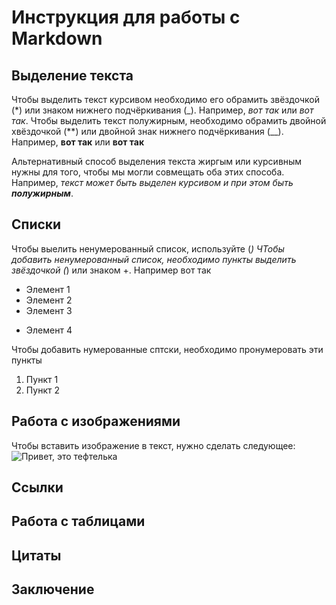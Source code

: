 # Инструкция для работы с Markdown

## Выделение текста

Чтобы выделить текст курсивом необходимо его обрамить звёздочкой (*) или знаком нижнего подчёркивания (_). Например, *вот так* или _вот так_.
 Чтобы выделить текст полужирным, необходимо обрамить двойной хвёздочкой (**) или двойной знак нижнего подчёркивания (__). Например, **вот так** или __вот так__

 Альтернативный способ выделения текста жиргым или курсивным нужны для того, чтобы мы могли совмещать оба этих способа. Например, _текст может быть выделен курсивом и при этом быть **полужирным**_.

## Списки

Чтобы выелить ненумерованный список, используйте (*)
ЧТобы добавить ненумерованный список, необходимо пункты выделить звёздочкой (*) или знаком +. Например вот так
* Элемент 1
* Элемент 2
* Элемент 3
+ Элемент 4

Чтобы добавить нумерованные сптски, необходимо пронумеровать эти пункты
1. Пункт 1
2. Пункт 2

## Работа с изображениями

Чтобы вставить изображение в текст, нужно сделать следующее:
![Привет, это тефтелька](Teftelka.jpg)

## Ссылки

## Работа с таблицами

## Цитаты

## Заключение